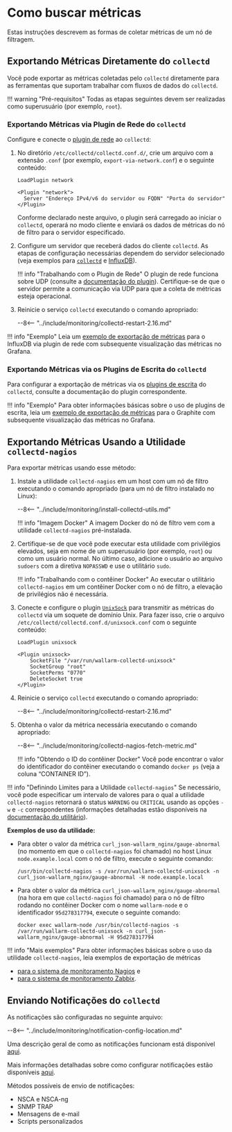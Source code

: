 [link-network-plugin]:              https://collectd.org/wiki/index.php/Plugin:Network
[link-network-plugin-docs]:         https://collectd.org/documentation/manpages/collectd.conf.5.shtml#plugin_network
[link-collectd-networking]:         https://collectd.org/wiki/index.php/Networking_introduction
[link-influx-collectd-support]:     https://docs.influxdata.com/influxdb/v1.7/supported_protocols/collectd/
[link-plugin-table]:                https://collectd.org/wiki/index.php/Table_of_Plugins
[link-nagios-plugin-docs]:          https://collectd.org/documentation/manpages/collectd-nagios.1.shtml
[link-notif-common]:                https://collectd.org/wiki/index.php/Notifications_and_thresholds
[link-notif-details]:               https://collectd.org/documentation/manpages/collectd-threshold.5.shtml
[link-influxdb-collectd]:           https://docs.influxdata.com/influxdb/v1.7/supported_protocols/collectd/
[link-unixsock]:                    https://collectd.org/wiki/index.php/Plugin:UnixSock

[doc-network-plugin-example]:       network-plugin-influxdb.md
[doc-write-plugin-example]:         write-plugin-graphite.md
[doc-zabbix-example]:               collectd-zabbix.md
[doc-nagios-example]:               collectd-nagios.md

# Como buscar métricas

Estas instruções descrevem as formas de coletar métricas de um nó de filtragem.

## Exportando Métricas Diretamente do `collectd`

Você pode exportar as métricas coletadas pelo `collectd` diretamente para as ferramentas que suportam trabalhar com fluxos de dados do `collectd`.

!!! warning "Pré-requisitos"
    Todas as etapas seguintes devem ser realizadas como superusuário (por exemplo, `root`).

### Exportando Métricas via Plugin de Rede do `collectd`

Configure e conecte o [plugin de rede][link-network-plugin] ao `collectd`:
1. No diretório `/etc/collectd/collectd.conf.d/`, crie um arquivo com a extensão `.conf` (por exemplo, `export-via-network.conf`) e o seguinte conteúdo:

    ```
    LoadPlugin network

    <Plugin "network">
      Server "Endereço IPv4/v6 do servidor ou FQDN" "Porta do servidor"
    </Plugin>
    ```

    Conforme declarado neste arquivo, o plugin será carregado ao iniciar o `collectd`, operará no modo cliente e enviará os dados de métricas do nó de filtro para o servidor especificado.

2. Configure um servidor que receberá dados do cliente `collectd`. As etapas de configuração necessárias dependem do servidor selecionado (veja exemplos para [`collectd`][link-collectd-networking] e [InfluxDB][link-influxdb-collectd]).

    !!! info "Trabalhando com o Plugin de Rede"
        O plugin de rede funciona sobre UDP (consulte a [documentação do plugin][link-network-plugin-docs]). Certifique-se de que o servidor permite a comunicação via UDP para que a coleta de métricas esteja operacional.

3. Reinicie o serviço `collectd` executando o comando apropriado:

    --8<-- "../include/monitoring/collectd-restart-2.16.md"

!!! info "Exemplo"
    Leia um [exemplo de exportação de métricas][doc-network-plugin-example] para o InfluxDB via plugin de rede com subsequente visualização das métricas no Grafana.
    
### Exportando Métricas via os Plugins de Escrita do `collectd`

Para configurar a exportação de métricas via os [plugins de escrita][link-plugin-table] do `collectd`, consulte a documentação do plugin correspondente.


!!! info "Exemplo"
    Para obter informações básicas sobre o uso de plugins de escrita, leia um [exemplo de exportação de métricas][doc-write-plugin-example] para o Graphite com subsequente visualização das métricas no Grafana.

## Exportando Métricas Usando a Utilidade `collectd-nagios`

Para exportar métricas usando esse método:

1. Instale a utilidade `collectd-nagios` em um host com um nó de filtro executando o comando apropriado (para um nó de filtro instalado no Linux):

    --8<-- "../include/monitoring/install-collectd-utils.md"

    !!! info "Imagem Docker"
        A imagem Docker do nó de filtro vem com a utilidade `collectd-nagios` pré-instalada.

2. Certifique-se de que você pode executar esta utilidade com privilégios elevados, seja em nome de um superusuário (por exemplo, `root`) ou como um usuário normal. No último caso, adicione o usuário ao arquivo `sudoers` com a diretiva `NOPASSWD` e use o utilitário `sudo`.

    !!! info "Trabalhando com o contêiner Docker"
        Ao executar o utilitário `collectd-nagios` em um contêiner Docker com o nó de filtro, a elevação de privilégios não é necessária.

3. Conecte e configure o plugin [`UnixSock`][link-unixsock] para transmitir as métricas do `collectd` via um soquete de domínio Unix. Para fazer isso, crie o arquivo `/etc/collectd/collectd.conf.d/unixsock.conf` com o seguinte conteúdo:

    ```
    LoadPlugin unixsock

    <Plugin unixsock>
        SocketFile "/var/run/wallarm-collectd-unixsock"
        SocketGroup "root"
        SocketPerms "0770"
        DeleteSocket true
    </Plugin>
    ```

4. Reinicie o serviço `collectd` executando o comando apropriado:

    --8<-- "../include/monitoring/collectd-restart-2.16.md"

5. Obtenha o valor da métrica necessária executando o comando apropriado:

    --8<-- "../include/monitoring/collectd-nagios-fetch-metric.md"

    !!! info "Obtendo o ID do contêiner Docker"
        Você pode encontrar o valor do identificador do contêiner executando o comando `docker ps` (veja a coluna “CONTAINER ID”).

!!! info "Definindo Limites para a Utilidade `collectd-nagios`"
    Se necessário, você pode especificar um intervalo de valores para o qual a utilidade `collectd-nagios` retornará o status `WARNING` ou `CRITICAL` usando as opções `-w` e `-c` correspondentes (informações detalhadas estão disponíveis na [documentação do utilitário][link-nagios-plugin-docs]).

**Exemplos de uso da utilidade:**
*   Para obter o valor da métrica `curl_json-wallarm_nginx/gauge-abnormal` (no momento em que o `collectd-nagios` foi chamado) no host Linux `node.example.local` com o nó de filtro, execute o seguinte comando:

    ```
    /usr/bin/collectd-nagios -s /var/run/wallarm-collectd-unixsock -n curl_json-wallarm_nginx/gauge-abnormal -H node.example.local
    ```

*   Para obter o valor da métrica `curl_json-wallarm_nginx/gauge-abnormal` (na hora em que `collectd-nagios` foi chamado) para o nó de filtro rodando no contêiner Docker com o nome `wallarm-node` e o identificador `95d278317794`, execute o seguinte comando:

    ```
    docker exec wallarm-node /usr/bin/collectd-nagios -s /var/run/wallarm-collectd-unixsock -n curl_json-wallarm_nginx/gauge-abnormal -H 95d278317794
    ```

!!! info "Mais exemplos"
    Para obter informações básicas sobre o uso da utilidade `collectd-nagios`, leia exemplos de exportação de métricas
    
* [para o sistema de monitoramento Nagios][doc-nagios-example] e
* [para o sistema de monitoramento Zabbix][doc-zabbix-example].

## Enviando Notificações do `collectd`

As notificações são configuradas no seguinte arquivo:

--8<-- "../include/monitoring/notification-config-location.md"

Uma descrição geral de como as notificações funcionam está disponível [aqui][link-notif-common].

Mais informações detalhadas sobre como configurar notificações estão disponíveis [aqui][link-notif-details].

Métodos possíveis de envio de notificações:
* NSCA e NSCA-ng
* SNMP TRAP
* Mensagens de e-mail
* Scripts personalizados